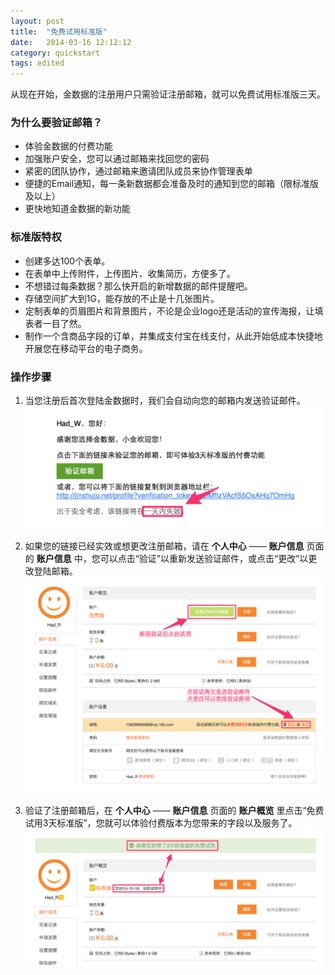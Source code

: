 ```yaml
---
layout: post
title:  "免费试用标准版"
date:   2014-03-16 12:12:12
category: quickstart
tags: edited
---
```


从现在开始，金数据的注册用户只需验证注册邮箱，就可以免费试用标准版三天。

### 为什么要验证邮箱？

* 体验金数据的付费功能
* 加强账户安全，您可以通过邮箱来找回您的密码
* 紧密的团队协作，通过邮箱来邀请团队成员来协作管理表单
* 便捷的Email通知，每一条新数据都会准备及时的通知到您的邮箱（限标准版及以上）
* 更快地知道金数据的新功能

### 标准版特权

* 创建多达100个表单。
* 在表单中上传附件，上传图片、收集简历，方便多了。
* 不想错过每条数据？那么快开启的新增数据的邮件提醒吧。
* 存储空间扩大到1G，能存放的不止是十几张图片。
* 定制表单的页眉图片和背景图片，不论是企业logo还是活动的宣传海报，让填表者一目了然。
* 制作一个含商品字段的订单，并集成支付宝在线支付，从此开始低成本快捷地开展您在移动平台的电子商务。

### 操作步骤

1. 当您注册后首次登陆金数据时，我们会自动向您的邮箱内发送验证邮件。
![](/images/free-trial-1.png)

2. 如果您的链接已经实效或想更改注册邮箱，请在 **个人中心** —— **账户信息** 页面的 **账户信息** 中，您可以点击“验证”以重新发送验证邮件，或点击“更改”以更改登陆邮箱。
![](/images/free-trial-2.png)

3. 验证了注册邮箱后，在 **个人中心** —— **账户信息** 页面的 **账户概览** 里点击“免费试用3天标准版”，您就可以体验付费版本为您带来的字段以及服务了。
![](/images/free-trial-3.png)
